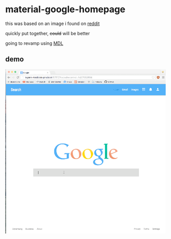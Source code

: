 # material-google-homepage
this was based on an image i found on [reddit](https://www.reddit.com/r/Design/comments/3d15om/google_homepage_material_design_concept/)

quickly put together, ~~could~~ will be better

going to revamp using [MDL](http://getmdl.io)

## demo
![custom-google-search](custom-google-search.gif)

